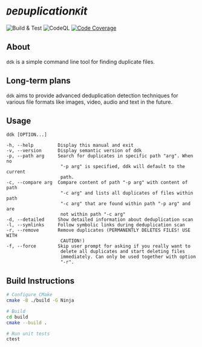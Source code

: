 # _`D`e`D`uplication`K`it_ 

![Build & Test](https://github.com/FreddyFunk/ddk/actions/workflows/build.yml/badge.svg?branch=main)
![CodeQL](https://github.com/FreddyFunk/ddk/actions/workflows/codeql.yml/badge.svg?branch=main)
[![Code Coverage](https://codecov.io/gh/FreddyFunk/ddk/branch/main/graph/badge.svg?token=EE4DVMP2I7)](https://codecov.io/gh/FreddyFunk/ddk)


## About
`ddk` is a simple command line tool for finding duplicate files.

## Long-term plans
`ddk` aims to provide advanced deduplication detection techniques for various file formats like images, video, audio and text in the future.

## Usage
```
ddk [OPTION...]

-h, --help         Display this manual and exit
-v, --version      Display semantic version of ddk
-p, --path arg     Search for duplicates in specific path "arg". When no 
                    "-p arg" is specified, ddk will default to the current 
                    path.
-c, --compare arg  Compare content of path "-p arg" with content of path 
                    "-c arg" and lists all duplicates of files within path 
                    "-c arg" that are found within path "-p arg" and are 
                    not within path "-c arg"
-d, --detailed     Show detailed information about deduplication scan
-l, --symlinks     Follow symbolic links during deduplication scan
-r, --remove       Remove duplicates (PERMANENTLY DELETES FILES! USE WITH 
                    CAUTION!)
-f, --force        Skip user prompt for asking if you really want to 
                    delete all duplicates and start deleting files 
                    immediately. Can only be used together with option 
                    "-r".
```

## Build Instructions
```bash
# Configure CMake
cmake -B ./build -G Ninja

# Build
cd build
cmake --build .

# Run unit tests
ctest
```